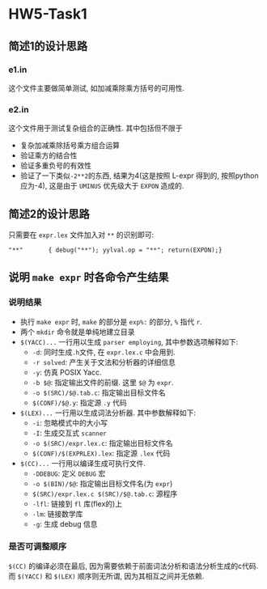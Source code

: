 # HW5-Task1

## 简述1的设计思路

### e1.in

这个文件主要做简单测试, 如加减乘除乘方括号的可用性.

### e2.in

这个文件用于测试复杂组合的正确性. 其中包括但不限于
- 复杂加减乘除括号乘方组合运算
- 验证乘方的结合性
- 验证多重负号的有效性
- 验证了一下类似`-2**2`的东西, 结果为4(这是按照 L-expr 得到的, 按照python应为-4), 这是由于 `UMINUS` 优先级大于 `EXPON` 造成的.

## 简述2的设计思路
只需要在 `expr.lex` 文件加入对 `**` 的识别即可:
```lex
"**"       { debug("**"); yylval.op = "**"; return(EXPON);}
```

## 说明 `make expr` 时各命令产生结果

### 说明结果

- 执行 `make expr` 时, `make` 的部分是 `exp%:` 的部分, `%` 指代 `r`.
- 两个 `mkdir` 命令就是单纯地建立目录
- `$(YACC)...` 一行用以生成 `parser employing`, 其中参数选项解释如下:
    - `-d`: 同时生成`.h`文件, 在 `expr.lex.c` 中会用到.
    - `-r solved`: 产生关于文法和分析器的详细信息
    - `-y`: 仿真 POSIX Yacc.
    - `-b $@`: 指定输出文件的前缀. 这里 `$@` 为 `expr`.
    - `-o $(SRC)/$@.tab.c`: 指定输出目标文件名
    - `$(CONF)/$@.y`: 指定源 `.y` 代码
- `$(LEX)...` 一行用以生成词法分析器. 其中参数解释如下:
    - `-i`: 忽略模式中的大小写
    - `-I`: 生成交互式 `scanner`
    - `-o $(SRC)/expr.lex.c`: 指定输出目标文件名
    - `$(CONF)/$(EXPRLEX).lex`: 指定源 `.lex` 代码
- `$(CC)...` 一行用以编译生成可执行文件.
    - `-DDEBUG`: 定义 `DEBUG` 宏
    - `-o $(BIN)/$@`: 指定输出目标文件名(为 `expr`)
    - `$(SRC)/expr.lex.c $(SRC)/$@.tab.c`: 源程序
    - `-lfl`: 链接到 `fl` 库(flex的)上
    - `-lm`: 链接数学库
    - `-g`: 生成 debug 信息

### 是否可调整顺序

`$(CC)` 的编译必须在最后, 因为需要依赖于前面词法分析和语法分析生成的c代码. 而 `$(YACC)` 和 `$(LEX)` 顺序则无所谓, 因为其相互之间并无依赖.
